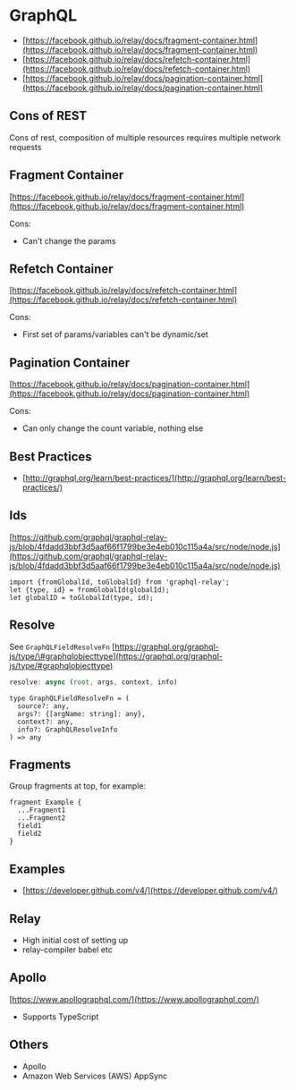 # GraphQL



* [https://facebook.github.io/relay/docs/fragment-container.html](https://facebook.github.io/relay/docs/fragment-container.html)
* [https://facebook.github.io/relay/docs/refetch-container.html](https://facebook.github.io/relay/docs/refetch-container.html)
* [https://facebook.github.io/relay/docs/pagination-container.html](https://facebook.github.io/relay/docs/pagination-container.html)

## Cons of REST

Cons of rest, composition of multiple resources requires multiple network requests

## Fragment  Container

[https://facebook.github.io/relay/docs/fragment-container.html](https://facebook.github.io/relay/docs/fragment-container.html)

Cons:

* Can't change the params

## Refetch Container

[https://facebook.github.io/relay/docs/refetch-container.html](https://facebook.github.io/relay/docs/refetch-container.html)

Cons:

* First set of params/variables can't be dynamic/set

## Pagination Container

[https://facebook.github.io/relay/docs/pagination-container.html](https://facebook.github.io/relay/docs/pagination-container.html)

Cons:

* Can only change the count variable, nothing else

## Best Practices

* [http://graphql.org/learn/best-practices/](http://graphql.org/learn/best-practices/)

## Ids

[https://github.com/graphql/graphql-relay-js/blob/4fdadd3bbf3d5aaf66f1799be3e4eb010c115a4a/src/node/node.js](https://github.com/graphql/graphql-relay-js/blob/4fdadd3bbf3d5aaf66f1799be3e4eb010c115a4a/src/node/node.js)

```text
import {fromGlobalId, toGlobalId} from 'graphql-relay';
let {type, id} = fromGlobalId(globalId);
let globalID = toGlobalId(type, id);
```

## Resolve

See `GraphQLFieldResolveFn` [https://graphql.org/graphql-js/type/\#graphqlobjecttype](https://graphql.org/graphql-js/type/#graphqlobjecttype)

```javascript
resolve: async (root, args, context, info)
```

```text
type GraphQLFieldResolveFn = (
  source?: any,
  args?: {[argName: string]: any},
  context?: any,
  info?: GraphQLResolveInfo
) => any
```

## Fragments

Group fragments at top, for example:

```text
fragment Example {
  ...Fragment1
  ...Fragment2
  field1
  field2
}
```

## Examples

* [https://developer.github.com/v4/](https://developer.github.com/v4/)

## Relay

* High initial cost of setting up
* relay-compiler babel etc

## Apollo

[https://www.apollographql.com/](https://www.apollographql.com/)

* Supports TypeScript

## Others

* Apollo
* Amazon Web Services \(AWS\) AppSync

